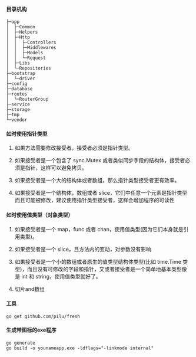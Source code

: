 #### 目录机构
```
├─app
│  ├─Common
│  ├─Helpers
│  ├─Http
│  │  ├─Controllers
│  │  ├─Middlewares
│  │  ├─Models
│  │  └─Request
│  ├─Libs
│  └─Repositories
├─bootstrap
│  └─driver
├─config
├─database
├─routes
│  └─RouterGroup
├─service
├─storage
├─tmp
└─vendor
```

####  如时使用指针类型

1. 如果方法需要修改接受者，接受者必须是指针类型。

2. 如果接受者是一个包含了 sync.Mutex 或者类似同步字段的结构体，接受者必须是指针，这样可以避免拷贝。

3. 如果接受者是一个大的结构体或者数组，那么指针类型接受者更有效率。

4. 如果接受者是一个结构体，数组或者 slice，它们中任意一个元素是指针类型而且可能被修改，建议使用指针类型接受者，这样会增加程序的可读性
#### 如时使用值类型（对象类型）
1. 如果接受者是一个 map，func 或者 chan，使用值类型(因为它们本身就是引用类型)。

2. 如果接受者是一个 slice，且方法内的变动，对参数没有影响

3. 如果接受者是一个小的数组或者原生的值类型结构体类型(比如 time.Time 类型)，而且没有可修改的字段和指针，又或者接受者是一个简单地基本类型像是 int 和 string，使用值类型就好了。

4. 切片and数组

#### 工具
```
go get github.com/pilu/fresh
```
#### 生成带图标的exe程序
```
go generate
go build -o younameapp.exe -ldflags="-linkmode internal"
```